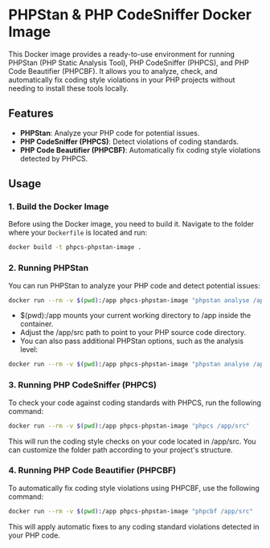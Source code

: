# PHPStan & PHP CodeSniffer Docker Image

This Docker image provides a ready-to-use environment for running PHPStan (PHP Static Analysis Tool), PHP CodeSniffer (PHPCS), and PHP Code Beautifier (PHPCBF). It allows you to analyze, check, and automatically fix coding style violations in your PHP projects without needing to install these tools locally.

## Features

- **PHPStan**: Analyze your PHP code for potential issues.
- **PHP CodeSniffer (PHPCS)**: Detect violations of coding standards.
- **PHP Code Beautifier (PHPCBF)**: Automatically fix coding style violations detected by PHPCS.

## Usage

### 1. Build the Docker Image

Before using the Docker image, you need to build it. Navigate to the folder where your `Dockerfile` is located and run:

```bash
docker build -t phpcs-phpstan-image .
```

###  2. Running PHPStan
You can run PHPStan to analyze your PHP code and detect potential issues:

```bash
docker run --rm -v $(pwd):/app phpcs-phpstan-image "phpstan analyse /app/src"
```

- $(pwd):/app mounts your current working directory to /app inside the container.
- Adjust the /app/src path to point to your PHP source code directory.
- You can also pass additional PHPStan options, such as the analysis level:

```bash
docker run --rm -v $(pwd):/app phpcs-phpstan-image "phpstan analyse /app/src --level 7"
```

###  3. Running PHP CodeSniffer (PHPCS)
   To check your code against coding standards with PHPCS, run the following command:

```bash
docker run --rm -v $(pwd):/app phpcs-phpstan-image "phpcs /app/src"
```
This will run the coding style checks on your code located in /app/src.
You can customize the folder path according to your project's structure.
###  4. Running PHP Code Beautifier (PHPCBF)
   To automatically fix coding style violations using PHPCBF, use the following command:

```bash
docker run --rm -v $(pwd):/app phpcs-phpstan-image "phpcbf /app/src"
```
This will apply automatic fixes to any coding standard violations detected in your PHP code.
